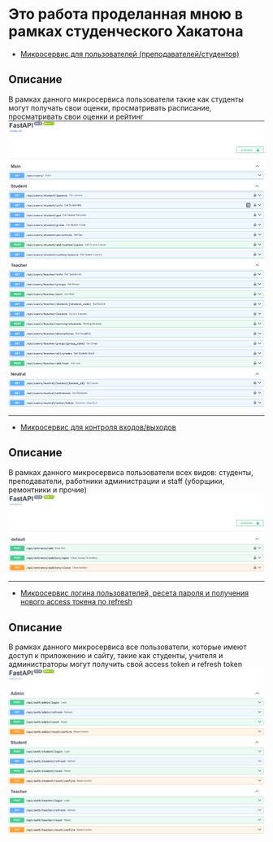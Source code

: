 # Это работа проделанная мною в рамках студенческого Хакатона

- [Микросервис для пользователей (преподавателей/студентов)](https://github.com/Zakharov-Ilya-Proger/My-Love/tree/usersMicroservice)
## Описание
В рамках данного микросервиса пользователи такие как студенты могут получать свои оценки, просматривать расписание, просматривать свои оценки и рейтинг <br>
![Swagger of users](images/users.png)

---------------------------------------------------------

- [Микросервис для контроля входов/выходов](https://github.com/Zakharov-Ilya-Proger/My-Love/tree/entranceMicroservice)
## Описание
В рамках данного микросервиса пользователи всех видов: студенты, преподаватели, работники администрации и staff (уборщики, ремонтники и прочие) <br>
![Swagger of enter](images/enter.png)

---------------------------------------------------------

- [Микросервис логина пользователей, ресета пароля и получения нового access токена по refresh](https://github.com/Zakharov-Ilya-Proger/My-Love/tree/loginMicroservice)
## Описание
В рамках данного микросервиса все пользователи, которые имеют доступ к приложению и сайту, такие как студенты, учителя и администраторы могут получить свой access token и refresh token <br>
![Swagger of login](images/login.png)
